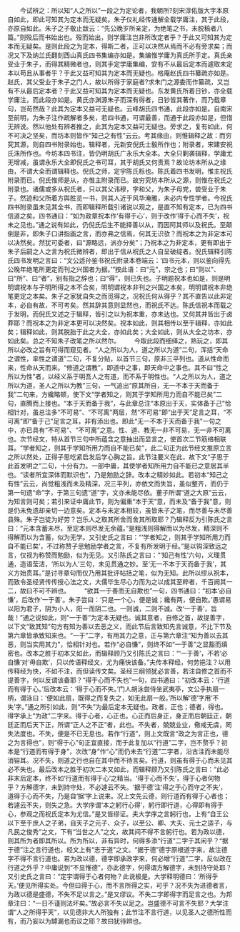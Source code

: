 <!-- { "loadSidebar": true } -->
　　今试辨之：所以知“人之所以”一段之为定论者，我朝所?刻宋淳佑版大字本原自如此，即此可知其为定本而无疑矣。朱子仪礼经传通解全载学庸注，其于此段，亦原自如此。朱子之子敬止跋云：“先公晚岁所亲定，为绝笔之书，未脱稿者八篇。”则殁后而书始出也。殁而始出，则学庸注岂非所改定者乎？于此又可知其为定本而无疑矣。是则此段之为定本，得斯二者，正可以决然从焉而不必有旁求矣；而况又下及纳兰氏翻刻西山真氏四书集编亦如是。集编惟学庸为真氏所手定。真氏亲受业于朱子，而得其精微者也，则其手定学庸集编，安有不从最后定本而遽取未定本以苟且从事者乎？于此又益可知其为定本而无疑也。格庵赵氏四书纂疏亦如是。赵氏，其父受业于朱子之门人，故以所得于家庭者?求朱门之源委而作纂疏，又岂有不从最后定本者？于此又益可知其为定本而无疑也。东发黄氏所着日钞，亦全载学庸注，而此段亦如是。黄氏亦渊源朱子而深有得者，日钞皆其著作，而乃载章句，岂苟然哉？此其为定本又益可无疑也。云峰胡氏四书通，此段亦如是。自南宋至前明，为朱子注作疏解者多矣，若四书通，可谓最善，而通于此段亦如是，但惜无辨说。然以他处有辨者推之，此其为定本又益可无疑也。旁求之，复有如此，何不可决之坚矣，而坊本则皆作“知己之有性”云云。考其缘由，则惟辑释之故：而穷究其源，则自四书附录始也。辑释者，元新安倪氏士毅所作也；附录者，宋建安祝氏洙所作也。今坊本四书注，皆仍明胡氏广永乐大全本。大全只剿袭辑释，学庸尤无增减，虽谓永乐大全即倪氏之书可耳，其于胡氏又何责焉？故论坊本所从之缘由，不谓大全而谓辑释也。倪氏之师，定宇陈氏栎也。陈氏着四书发明，惟主祝氏附录而已。倪氏惟师是从，亦惟主附录而已。故穷究坊本所从之源，则惟在祝氏之附录也。诸儒或多从祝氏者，只以其父讳穆，字和父，为朱子母党，尝受业于朱子。然迹和父所着方舆胜览一书，则其人近于风华淹雅，未必内专性学者。今祝氏四书附录虽未见其全书，而即辑释所载引诸说以观之，是直不知有定本，已为四书信道之矣。四书通曰：“如为政章祝本作‘有得于心’，则于改作‘得于心而不失’，祝未之见也。”通之说有如此，仍倪氏后生不能择善以从，而因阿其师以及祝氏。至颠倒是非，即朱子口讲指画之言，而亦弗之信焉，何其无识欤？而祝本之为非定本可以决然矣。然犹可委者，曰“源略远，派亦分矣”；乃祝本之为非定本，更有即出于朱子后嗣之人之言为祝氏微辨者，即出于信从祝氏之人自呈破绽者。倪氏辑释引陈氏四书发明之言曰：“文公适孙鉴书祝氏附录本卷端云：‘四书元本，则以鉴向得先公晚年绝笔所更定而刊之兴国者为据。’”按此语：曰“元”，宗之也；曰“则以”、曰“所”、曰“者”，别有指之辞也；曰“得”，则已失也。子明题祝本也如是，则是明明谓祝本与子明所得之本不合矣，明明谓祝本非刊之兴国之本矣，明明谓祝本非绝笔更定之本矣。朱子之家犹自失之而觅得之，况祝氏何从得乎？其不直告以此非定本，必自有故，不可考矣。然其辞其意则显然也，而祝氏不达。陈氏信祝本而载之于发明，而倪氏又述之于辑释，皆引之以为祝本重，亦未达也。又何其并皆出于卤莽耶？而祝本之为非定本更可以决然矣。祝本如此，则其相传以至于辑释，亦如此矣；辑释如此，则其脱胎于此之大全，亦如此矣；大全如此，则从大全之坊本，亦如此矣。总之不知朱子改笔之所以然尔。
　　今取此段而细绎之，熟玩之，即其所以必改之旨有可得而窥见者。“人之所以为人，道之所以为道”二句，浑括“天命之谓性，率性之谓道”二句，不复分贴，以首节三句，原非三平列也。道从性命而来，性命从天而来。“修道之谓教”，即道中之事，即天命中之事也。其不曰“性之所以为性”者，以经义系于明吾人之有道，而不系于明性也。“人之所以为人，道之所以为道，圣人之所以为教”三句，一气追出“原其所自，无一不本于天而备于我”二句来，方纔略顿，使下文“学者知之，则其于学知所用力而自不能已矣”二句，直腾而上接也。“本于天而备于我”，与此章总注“本原出于天，实体备于己”恰相针对，虽总注多“不可易”、“不可离”两层，然“不可易”即“出于天”足言之耳，“不可离”即“备于己”足言之耳，非有添出也。即此“无一不本于天而备于我”一句之中，亦已具有“不可易”、“不可离”之意。性、道、教无一非不可易，无一非不可离也。次节经文，特从首节三句中所蕴含之意抽出而显言之，使首次二节筋络相联耳。“学者知之，则其于学知所用力而自不能已矣”，此二句正为此节经文推原立言之所以然处，正得子思吃紧启发后学心胸之旨。此节注要义在此，故下文“子思于此首发明之”二句，十分有力。一部中庸，其使学者知所用力自不能已之意居其半也。“读者所宜深体而默识也”，乃是勉励之辞。改本之精妙如此。若初本“知己之有性”云云，尚觉粗浅而未及精深，况三平列，亦依文而失旨，虽似整齐，而仍于第一句遗“命”字，于第三句遗“道”字，文亦未能尽依。董子所谓“道之大原”云云，为知言则可矣；若引来证中庸此节，则为偏重“本于天”意，而未及“备于我”意，则是仍未免遗却亲切一边意矣。定本与未定本相较，虽皆朱子之笔，而尽善与未尽善县殊。朱子岂徒为好劳？岂乐人之取其所舍而舍其所取耶？乃辑释反为引陈氏之言曰：“元本含蓄未尽，至定本则尽发无余蕴。”是粗浅则得解而以为尽发，精深则不得解而以为含蓄，似为无学。又引史氏之言曰：“‘学者知之，则其于学知所用力而自不能已矣’，不过称赞子思勉励学者之言，不复有所发明于经。”是以钩深致远之言，仅视为称赞而勉励，似为无见。又引陈氏之言曰：“‘知己有性’六句，义理贯通，造语莹洁，‘所以为人’三句，未见贯通之妙。至‘无一不本于天而备于我’，其义方始贯耳。”是讨寻章句而仅乃用其批评帖括之笔，似为无知。此所以缪从祝本，而致令圣经贤传传授心法之文，大儒毕生尽心力而为之以成其至粹者，千百阙其一二，故曰不可不辨也。
　　“欲其一于善而无自欺也”一句，四书通曰：“初本‘必自慊’，后改作‘一于善’。朱子尝曰：‘只是一个心，便是诚；纔有两，便自欺。’愚谓易以阳为君子，阴为小人，阳一而阴二也。一则诚，二则不诚。改‘一于善’，旨哉！”通之说如此，则“一于善”为定本无疑也。诚其意者，自修之首，故提善字，以下文“致其知”句方有知为善以去恶之义，而此节后言致知先言诚意，不比下节及第六章皆承致知来也。“一于”二字，有用其力之意，正与第六章注“知为善以去其恶，则当实用其力”，恰相针对也。若作“必自慊”，则终不如“一于善”之显豁而缜密也。改本之胜于初本又如此，而辑释顾乃又引陈氏之言曰：“‘一于善’，不若‘必自慊’对‘毋自欺’，只以传语释经文，尤为痛快该备。”夫传本释经，何劳挹注？以用传释经为快，不如不注，而但读传文矣。圣经三纲领犹必言善，若注自修之首而不提善字，何以反谓该备耶？“得于心而不失也”一句，四书通曰：“初改本云：‘行道而有得于心。’后改本云：‘得于心而不失。’门人胡泳尝侍坐武夷亭，文公手执扇一柄，谓泳曰：‘便如此扇，既得之而复失之，如无此扇一般。’所以解‘德’字用‘不失’字。”通之所引如此，则“不失”为最后定本无疑也。政者，正也；德者，得也。得字承上“为政”二字来。得于心者，心正也。心正而后身正，身正而后朝廷正，朝廷正而后天下正，所谓“正人之不正”者，此也。不失者，兢兢业业，儆戒无虞，罔失法度也。不失，便是不已无息也。若作“行道”，则上文既言“政之为言正也，德之为言得也”，则“得于心”句正宜直接，而于此复加以“行道”二字，岂不赘乎？初本是“行道而有得于身”，次改“身”作“心”而仍未去“行道”二字者，沿古注而未能尽消镕耳。况不失，则道之行也自在其中而不待言矣。行道，则虽有得于心而未见其必不失也。最后改本之胜于初次二本又如此，而辑释顾乃又引陈氏之言曰：“此必非末后定本，终不如‘行道而有得于心’之精当。‘得于心而不失’，得于心者何物乎？方解德字，未到持守处，不必遽云不失。‘据于德’注‘得之于心而守之不失’，道得于心而不失，乃是自‘据’字上说来。况上文先云德，则行道而有得于心者也；若遽云不失，则失之急。大学序谓‘本之躬行心得’，躬行即行道，心得即有得于心，参观之而祝氏定本为尤信。”是又皆缪证。夫大学序之言躬行也，上有“自王公以下至于庶人之子弟，自天子之元子、众子，以至公、卿、大夫、元士之适子，与凡民之俊秀”之文，下有“当世之人”之文，故其间不得不言躬行也。若为政以德，则其所为者即其所以。所为所以，非有异时，何得多添“行道”二字于其闲乎？“据于德”注之言行道也，经文上有“志于道”之文。“据于德”德字原根道字来，故注德字不得不言行道也。若为政以德，德字即承政字来，何必增“行道”二字，反似政在行道之外乎？中庸说到“不显惟德”，亦此德字，何得谓方解德字，未到持守处耶？又引史氏之言曰：“定宇谓得于心者何物？此说极是。大学释明德曰：‘所得乎天。’便见所得实处。今但曰得于心，而不言所得之实，可乎？况不失为进德者言，为政以德是盛德，不失不足以言之。”是又缪议。不失二字即得字而足言之也。为邦章注曰：“一日不谨则法坏矣。”故必言不失以足之。岂盛德不可言不失耶？大学注谓“人之所得乎天”，以见德非大人所独有；此节注不言行道，以见圣人之德所性而有，而乃妄以为罅漏也而议之耶？故曰犹待辨也。
